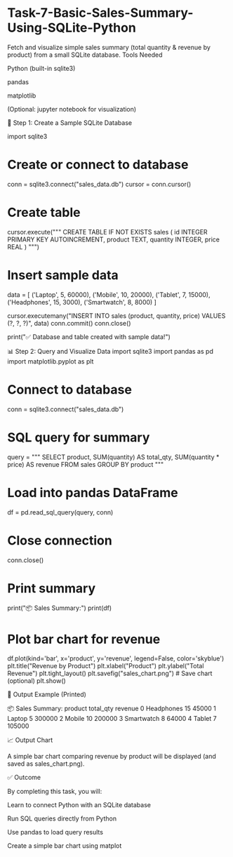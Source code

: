 # Task-7-Basic-Sales-Summary-Using-SQLite-Python
Fetch and visualize simple sales summary (total quantity &amp; revenue by product) from a small SQLite database.
Tools Needed

Python (built-in sqlite3)

pandas

matplotlib

(Optional: jupyter notebook for visualization)

📁 Step 1: Create a Sample SQLite Database

import sqlite3

# Create or connect to database
conn = sqlite3.connect("sales_data.db")
cursor = conn.cursor()

# Create table
cursor.execute("""
CREATE TABLE IF NOT EXISTS sales (
    id INTEGER PRIMARY KEY AUTOINCREMENT,
    product TEXT,
    quantity INTEGER,
    price REAL
)
""")

# Insert sample data
data = [
    ('Laptop', 5, 60000),
    ('Mobile', 10, 20000),
    ('Tablet', 7, 15000),
    ('Headphones', 15, 3000),
    ('Smartwatch', 8, 8000)
]

cursor.executemany("INSERT INTO sales (product, quantity, price) VALUES (?, ?, ?)", data)
conn.commit()
conn.close()

print("✅ Database and table created with sample data!")

📊 Step 2: Query and Visualize Data
import sqlite3
import pandas as pd
import matplotlib.pyplot as plt

# Connect to database
conn = sqlite3.connect("sales_data.db")

# SQL query for summary
query = """
SELECT product,
       SUM(quantity) AS total_qty,
       SUM(quantity * price) AS revenue
FROM sales
GROUP BY product
"""

# Load into pandas DataFrame
df = pd.read_sql_query(query, conn)

# Close connection
conn.close()

# Print summary
print("📦 Sales Summary:")
print(df)

# Plot bar chart for revenue
df.plot(kind='bar', x='product', y='revenue', legend=False, color='skyblue')
plt.title("Revenue by Product")
plt.xlabel("Product")
plt.ylabel("Total Revenue")
plt.tight_layout()
plt.savefig("sales_chart.png")  # Save chart (optional)
plt.show()

🧾 Output Example (Printed)

📦 Sales Summary:
      product  total_qty   revenue
0     Headphones         15    45000
1        Laptop          5   300000
2        Mobile         10   200000
3      Smartwatch        8    64000
4        Tablet          7   105000


📈 Output Chart

A simple bar chart comparing revenue by product will be displayed (and saved as sales_chart.png).

✅ Outcome

By completing this task, you will:

Learn to connect Python with an SQLite database

Run SQL queries directly from Python

Use pandas to load query results

Create a simple bar chart using matplot


